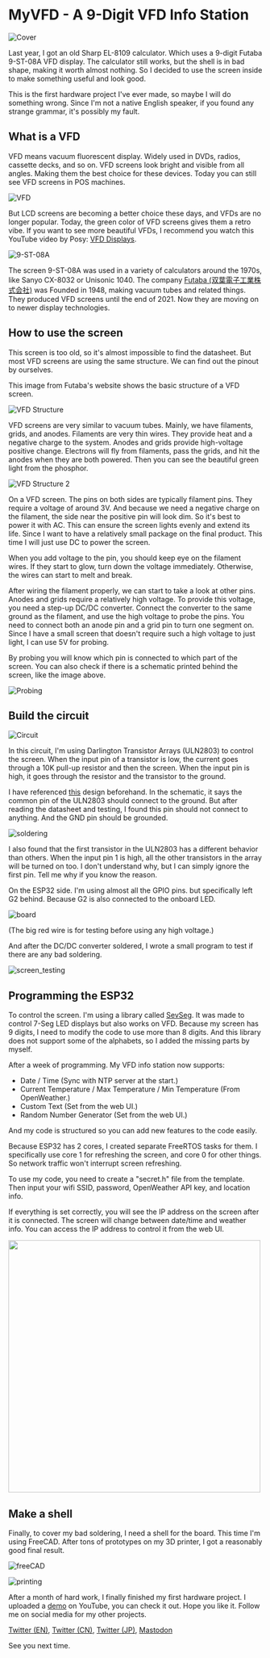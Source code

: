 # MyVFD - A 9-Digit VFD Info Station

![Cover](Assets/cover.jpeg)

Last year, I got an old Sharp EL-8109 calculator. Which uses a 9-digit Futaba 9-ST-08A VFD display. The calculator still works, but the shell is in bad shape, making it worth almost nothing. So I decided to use the screen inside to make something useful and look good.

This is the first hardware project I've ever made, so maybe I will do something wrong. Since I'm not a native English speaker, if you found any strange grammar, it's possibly my fault.

## What is a VFD

VFD means vacuum fluorescent display. Widely used in DVDs, radios, cassette decks, and so on. VFD screens look bright and visible from all angles. Making them the best choice for these devices. Today you can still see VFD screens in POS machines.

![VFD](https://d21xsz2za2b5mz.cloudfront.net/5416/2918/9750/prod_module_10.gif)

But LCD screens are becoming a better choice these days, and VFDs are no longer popular. Today, the green color of VFD screens gives them a retro vibe. If you want to see more beautiful VFDs, I recommend you watch this YouTube video by Posy: [VFD Displays](https://www.youtube.com/watch?v=PkPSDOjhxwM).

![9-ST-08A](Assets/9-ST-08A.jpeg)

The screen 9-ST-08A was used in a variety of calculators around the 1970s, like Sanyo CX-8032 or Unisonic 1040. The company [Futaba (双葉電子工業株式会社)](https://www.futaba.co.jp/product/vfd) was Founded in 1948, making vacuum tubes and related things. They produced VFD screens until the end of 2021. Now they are moving on to newer display technologies.

## How to use the screen

This screen is too old, so it's almost impossible to find the datasheet. But most VFD screens are using the same structure. We can find out the pinout by ourselves.

This image from Futaba's website shows the basic structure of a VFD screen.

![VFD Structure](https://d21xsz2za2b5mz.cloudfront.net/7916/1916/2375/vinfo_vfd01.jpeg)

VFD screens are very similar to vacuum tubes. Mainly, we have filaments, grids, and anodes. Filaments are very thin wires. They provide heat and a negative charge to the system. Anodes and grids provide high-voltage positive change. Electrons will fly from filaments, pass the grids, and hit the anodes when they are both powered. Then you can see the beautiful green light from the phosphor.

![VFD Structure 2](https://d21xsz2za2b5mz.cloudfront.net/2416/1916/2373/vinfo_genri01.jpeg)

On a VFD screen. The pins on both sides are typically filament pins. They require a voltage of around 3V. And because we need a negative charge on the filament, the side near the positive pin will look dim. So it's best to power it with AC. This can ensure the screen lights evenly and extend its life. Since I want to have a relatively small package on the final product. This time I will just use DC to power the screen.

When you add voltage to the pin, you should keep eye on the filament wires. If they start to glow, turn down the voltage immediately. Otherwise, the wires can start to melt and break.

After wiring the filament properly, we can start to take a look at other pins. Anodes and grids require a relatively high voltage. To provide this voltage, you need a step-up DC/DC converter. Connect the converter to the same ground as the filament, and use the high voltage to probe the pins. You need to connect both an anode pin and a grid pin to turn one segment on. Since I have a small screen that doesn't require such a high voltage to just light, I can use 5V for probing.

By probing you will know which pin is connected to which part of the screen. You can also check if there is a schematic printed behind the screen, like the image above.

![Probing](Assets/probing.jpeg)


## Build the circuit

![Circuit](Assets/circuit.jpeg)

In this circuit, I'm using Darlington Transistor Arrays (ULN2803) to control the screen. When the input pin of a transistor is low, the current goes through a 10K pull-up resistor and then the screen. When the input pin is high, it goes through the resistor and the transistor to the ground.

I have referenced [this](https://www.instructables.com/A-Simple-Driver-for-VFD-Displays/) design beforehand. In the schematic, it says the common pin of the ULN2803 should connect to the ground. But after reading the datasheet and testing, I found this pin should not connect to anything. And the GND pin should be grounded.

![soldering](Assets/soldering.jpeg)

I also found that the first transistor in the ULN2803 has a different behavior than others. When the input pin 1 is high, all the other transistors in the array will be turned on too. I don't understand why, but I can simply ignore the first pin. Tell me why if you know the reason.

On the ESP32 side. I'm using almost all the GPIO pins. but specifically left G2 behind. Because G2 is also connected to the onboard LED.

![board](Assets/board.jpeg)

(The big red wire is for testing before using any high voltage.)

And after the DC/DC converter soldered, I wrote a small program to test if there are any bad soldering. 

![screen_testing](Assets/screen_testing.gif)


## Programming the ESP32

To control the screen. I'm using a library called [SevSeg](https://github.com/DeanIsMe/SevSeg). It was made to control 7-Seg LED displays but also works on VFD. Because my screen has 9 digits, I need to modify the code to use more than 8 digits. And this library does not support some of the alphabets, so I added the missing parts by myself.

After a week of programming. My VFD info station now supports:

- Date / Time (Sync with NTP server at the start.)
- Current Temperature / Max Temperature / Min Temperature (From OpenWeather.)
- Custom Text (Set from the web UI.)
- Random Number Generator (Set from the web UI.)

And my code is structured so you can add new features to the code easily.

Because ESP32 has 2 cores, I created separate FreeRTOS tasks for them. I specifically use core 1 for refreshing the screen, and core 0 for other things. So network traffic won't interrupt screen refreshing.

To use my code, you need to create a "secret.h" file from the template. Then input your wifi SSID, password, OpenWeather API key, and location info.

If everything is set correctly, you will see the IP address on the screen after it is connected. The screen will change between date/time and weather info. You can access the IP address to control it from the web UI. 

<img src="Assets/webUI.jpeg" width=500 />

## Make a shell

Finally, to cover my bad soldering, I need a shell for the board. This time I'm using FreeCAD. After tons of prototypes on my 3D printer, I got a reasonably good final result.

![freeCAD](Assets/freeCAD.jpeg)

![printing](Assets/printing.gif)

After a month of hard work, I finally finished my first hardware project. I uploaded a [demo](https://www.youtube.com/watch?v=nbPkMLYwmgs) on YouTube, you can check it out. Hope you like it. Follow me on social media for my other projects. 

[Twitter (EN)](https://twitter.com/Megabits_Studio), [Twitter (CN)](https://twitter.com/Megabits_mzq), [Twitter (JP)](https://twitter.com/Megabits_mzq_jp), [Mastodon](https://fedibird.com/web/accounts/108675431540717996/)

See you next time.
